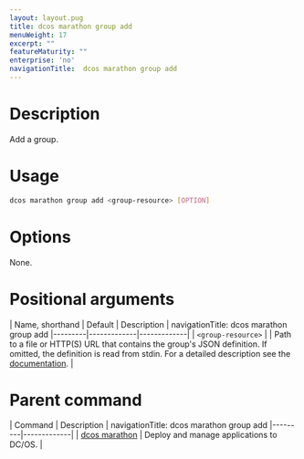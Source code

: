 ```yaml
---
layout: layout.pug
title: dcos marathon group add
menuWeight: 17
excerpt: ""
featureMaturity: ""
enterprise: 'no'
navigationTitle:  dcos marathon group add
---
```


<!-- This source repo for this topic is https://github.com/dcos/dcos-docs -->


# Description
Add a group.

# Usage

```bash
dcos marathon group add <group-resource> [OPTION]
```

# Options

None.

# Positional arguments

| Name, shorthand | Default | Description |
navigationTitle:  dcos marathon group add
|---------|-------------|-------------|
| `<group-resource>`   |             |  Path to a file or HTTP(S) URL that contains the group's JSON definition. If omitted, the definition is read from stdin. For a detailed description see the [documentation](/1.9/deploying-services/marathon-api/). |

# Parent command

| Command | Description |
navigationTitle:  dcos marathon group add
|---------|-------------|
| [dcos marathon](/1.9/cli/command-reference/dcos-marathon/) | Deploy and manage applications to DC/OS. |

<!-- # Examples -->
